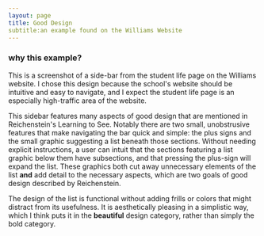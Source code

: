 ```yaml
---
layout: page
title: Good Design
subtitle:an example found on the Williams Website
---
```




### why this example?

This is a screenshot of a side-bar from the student life page on the Williams website. I chose this design because the school's website should be intuitive and easy to navigate, and I expect the student life page is an especially high-traffic area of the website. 

This sidebar features many aspects of good design that are mentioned in Reichenstein's Learning to See. Notably there are two small, unobstrusive features that make navigating the bar quick and simple: the plus signs and the small graphic suggesting a list beneath those sections. Without needing explicit instructions, a user can intuit that the sections featuring a list graphic below them have subsections, and that pressing the plus-sign will expand the list. These graphics both cut away unnecessary elements of the list **and** add detail to the necessary aspects, which are two goals of good design described by Reichenstein.

The design of the list is functional without adding frills or colors that might distract from its usefulness. It is aesthetically pleasing in a simplistic way, which I think puts it in the **beautiful** design category, rather than simply the bold category.

